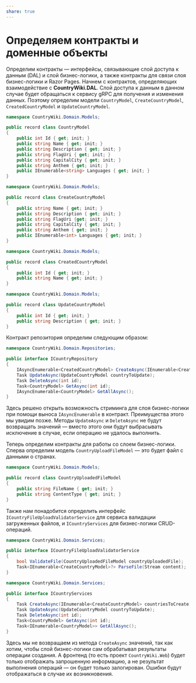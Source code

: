 ```yaml
---
share: true
---
```

# Определяем контракты и доменные объекты
Определим контракты — интерфейсы, связывающие слой доступа к данным (DAL) и слой бизнес-логики, а также контракты для связи слоя бизнес-логики и Razor Pages.
Начнем с контрактов, определяющих взаимодействие с **CountryWiki.DAL**. Слой доступа к данным в данном случае будет обращаться к сервису gRPC для получения и изменения данных. Поэтому определим модели `CountryModel`, `CreateCountryModel`, `CreatedCountryModel` и `UpdateCountryModel`.
```csharp
namespace CountryWiki.Domain.Models;

public record class CountryModel
{
    public int Id { get; init; }
    public string Name { get; init; }
    public string Description { get; init; }
    public string FlagUri { get; init; }
    public string CapitalCity { get; init; }
    public string Anthem { get; init; }
    public IEnumerable<string> Languages { get; init; }
}
```
```csharp
namespace CountryWiki.Domain.Models;

public record class CreateCountryModel
{
    public string Name { get; init; }
    public string Description { get; init; }
    public string FlagUri {get; init; }
    public string CapitalCity { get; init; }
    public string Anthem { get; init; }
    public IEnumerable<int> Languages { get; init; }
}
```
```csharp
namespace CountryWiki.Domain.Models;

public record class CreatedCountryModel
{
    public int Id { get; init; }
    public string Name { get; init; }
}
```
```csharp
namespace CountryWiki.Domain.Models;

public record class UpdateCountryModel
{
    public int Id { get; init; }
    public string Description { get; init; }
}
```
Контракт репозитория определим следующим образом:
```csharp
namespace CountryWiki.Domain.Repositories;

public interface ICountryRepository
{
    IAsyncEnumerable<CreatedCountryModel> CreateAsync(IEnumerable<CreateCountryModel> countriesToCreate);
    Task UpdateAsync(UpdateCountryModel countryToUpdate);
    Task DeleteAsync(int id);
    Task<CountryModel> GetAsync(int id);
    IAsyncEnumerable<CountryModel> GetAllAsync();
}
```
Здесь решено открыть возможность стриминга для слоя бизнес-логики при помощи выноса `IAsyncEnumerable` в контракт. Преимущества этого мы увидим позже. Методы `UpdateAsync` и `DeleteAsync` не будут возвращать значений — вместо этого они будут выбрасывать исключение в случае, если операцию не удалось выполнить.

Теперь определим контракты для работы со слоем бизнес-логики. Cперва определим модель `CountryUploadFileModel` — это будет файл с данными о странах.
```csharp
namespace CountryWiki.Domain.Models;

public record class CountryUploadedFileModel
{
    public string FileName { get; init; }
    public string ContentType { get; init; }
}
```
Также нам понадобится определить интерфейс `ICountryFileUploadValidatorService` для сервиса валидации загруженных файлов, и `ICountryServices` для бизнес-логики CRUD-операций.
```csharp
namespace CountryWiki.Domain.Services;

public interface ICountryFileUploadValidatorService
{
    bool ValidateFile(CountryUploadedFileModel countryUploadedFile);
    Task<IEnumerable<CreateCountryModel>?> ParseFile(Stream content);
}
```
```csharp
namespace CountryWiki.Domain.Services;

public interface ICountryServices
{
    Task CreateAsync(IEnumerable<CreateCountryModel> countriesToCreate);
    Task UpdateAsync(UpdateCountryModel countryToUpdate);
    Task DeleteAsync(int id);
    Task<CountryModel> GetAsync(int id);
    Task<IEnumerable<CountryModel>> GetAllAsync();
}
```
Здесь мы не возвращаем из метода `CreateAsync` значений, так как хотим, чтобы слой бизнес-логики сам обрабатывал результаты операции создания. А фронтенд (то есть проект `CountryWiki.Web`) будет только отображать запрошенную информацию, а не результат выполнения операций — он будет только залогирован. Ошибки будут отображаться в случае их возникновения.
